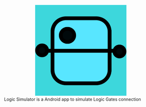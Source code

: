 <div align="center">
  <img src="./app/src/main/app_icon-playstore.png" alt="LogicSimulator" width="300"/>
</div>
Logic Simulator is a Android app to simulate Logic Gates connection
